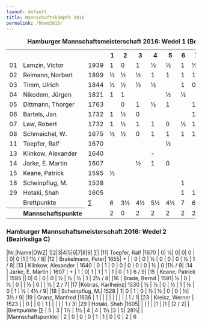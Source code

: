 ```yaml
---
layout: default
title: Mannschaftskämpfe 2016
permalink: /hhmm2016/
---
```


<table width="85%" class="bars_n_stripes"  summary="Wedel 1 (Bezirksliga B)">
  <caption>
    <strong>Hamburger Mannschaftsmeisterschaft 2016: Wedel 1 (Bezirksliga B)</strong>
  </caption>
<tr>
<th ></th>
<th ></th>
<th ></th>
<th >1</th>
<th >2</th>
<th >3</th>
<th >4</th>
<th >5</th>
<th >6</th>
<th >7</th>
<th >8</th>
<th >9</th>
<th >&sum;</th>
</tr>
<tr>
<td>01</td><td >Lamzin, Victor</td><td>1939</td><td>1</td><td>0</td><td>1</td><td>&frac12;</td><td>&frac12;</td><td>1</td><td>&frac12;</td><td>&frac12;</td><td>&frac12;</td><td>5&frac12;/9</td>
</tr>
<tr>
<td>02</td><td >Reimann, Norbert</td><td>1899</td><td>&frac12;</td><td>&frac12;</td><td>&frac12;</td><td>1</td><td>1</td><td>1</td><td>1</td><td>0</td><td>1</td><td>6&frac12;/9</td>
</tr>
<tr>
<td>03</td><td >Timm, Ulrich</td><td>1844</td><td>&frac12;</td><td>&frac12;</td><td>&frac12;</td><td>&frac12;</td><td></td><td>1</td><td>0</td><td>&frac12;</td><td>&frac12;</td><td>4/8</td>
</tr>
<tr>
<td>04</td><td >Nikodem, J&uuml;rgen</td><td>1821</td><td>1</td><td>1</td><td></td><td></td><td>&frac12;</td><td>&frac12;</td><td></td><td>&frac12;</td><td>&frac12;</td><td>4/6</td>
</tr>
<tr>
<td>05</td><td >Dittmann, Thorger</td><td>1763</td><td></td><td>0</td><td>1</td><td>&frac12;</td><td>1</td><td></td><td>1</td><td></td><td>1</td><td>4&frac12;/6</td>
</tr>
<tr>
<td>06</td><td >Bartels, Jan</td><td>1732</td><td>1</td><td>&frac12;</td><td>0</td><td></td><td></td><td></td><td>1</td><td>&frac12;</td><td>0</td><td>3/6</td>
</tr>
<tr>
<td>07</td><td >Law, Robert</td><td>1732</td><td>1</td><td>&frac12;</td><td>1</td><td>1</td><td>0</td><td>&frac12;</td><td>1</td><td>1</td><td></td><td>6/8</td>
</tr>
<tr>
<td>08</td><td >Schmeichel, W.</td><td>1675</td><td>&frac12;</td><td>&frac12;</td><td>0</td><td>1</td><td>1</td><td>1</td><td>1</td><td>1</td><td>0</td><td>6/9</td>
</tr>
<tr>
<td>11</td><td >Toepfer, Ralf</td><td>1670</td><td></td><td></td><td></td><td></td><td>&frac12;</td><td></td><td></td><td></td><td></td><td>&frac12;/1</td>
</tr>
<tr>
<td>13</td><td >Klinkow, Alexander</td><td>1640</td><td></td><td></td><td></td><td>-</td><td></td><td></td><td></td><td></td><td></td><td>0/1</td>
</tr>
<tr>
<td>14</td><td >Jarke, E. Martin</td><td>1607</td><td></td><td></td><td>&frac12;</td><td>1</td><td>0</td><td></td><td></td><td></td><td></td><td>1&frac12;/3</td>
</tr>
<tr>
<td>15</td><td >Keane, Patrick</td><td>1595</td><td>&frac12;</td><td></td><td></td><td></td><td></td><td></td><td></td><td></td><td>0</td><td>&frac12;/2</td>
</tr>
<tr>
<td>18</td><td >Scheinpflug, M.</td><td>1528</td><td></td><td></td><td></td><td></td><td></td><td>1</td><td></td><td>1</td><td></td><td>2/2</td>
</tr>
<tr>
<td>29</td><td >Hotaki, Shah</td><td>1605</td><td></td><td></td><td></td><td></td><td></td><td>1</td><td>1</td><td>1</td><td></td><td>3/3</td>
</tr>
<tr>
<td></td><td >Brettpunkte</td><td>&sum;</td><td>6</td><td>3&frac12;</td><td>4&frac12;</td><td>5&frac12;</td><td>4&frac12;</td><td>7</td><td>6&frac12;</td><td>6</td><td>3&frac12;</td><td>47</td>
</tr>
<tr>
<th></th><th >Mannschaftspunkte</th><td>  </td><td>2</td><td>0</td><td>2</td><td>2</td><td>2</td><td>2</td><td>2</td><td>2</td><td>0</td><td>14</td>
</tr>
</table>

### Hamburger Mannschaftsmeisterschaft 2016: Wedel 2 (Bezirksliga C)

|Nr.|Name|DWZ| 1|2|3|4|5|6|7|8|9| &sum;|
|11|  Toepfer, Ralf |1670 |    0|     ½|     0|     0|     0 |      |    0|     0     |1 | 1½ / 8|
|12 | Brakelmann, Peter| 1655|    +   |  |     0  |   0  |   ½  |   0  |   0  |   0  |   ½ | 1 / 8|
|13 | Klinkow, Alexander | 1640 |    0  |   1  |   0  |   0 |   0 |    0  |   0  |   ½  |   0  |1½ / 9|
|14 | Jarke, E. Martin | 1607 |     + |   1 |    0|     1 |    1  |   1   |  1  |   0   |  1 | 6 / 9|
|15 | Keane, Patrick | 1595   ||        0|     0 |    0 |    0  |   ½  |   ½   |  ½ |    1 | 2½ / 8|
|16 | Brade, Bernd | 1591|     ½ |    0 |    ½   |  0   |    |    ½ |    0  |    |     ½ | 2 / 7|
|17 |Kobras, Karlheinz| 1530  |   ½  |   ½  |   0 |    ½ |    1  |   ½  |   0  |   1  |   ½ | 4½ / 9|
|18 | Scheinpflug, M.| 1528 |    1|     0 |    1  |   0  |   ½   |  ½   |  0    | 0 |    ½|  3½ / 9|
|19 | Granz, Manfred  |1636 |    1  |     |       |       |      |      |       |   |     |  1 / 1|
|23 | Kreisz, Werner | 1523 |       |  0  |        | 0    | 1   |       |       |    |    | 1 / 3|
|29 | Hotaki, Shah  |1605|          |     |        |       |     |1 |          |1    |    |2 / 2|
|  |Brettpunkte |∑  |  5   |  3   |  1½  |  1½  |  4 |    4  |   1½    |3  |   5|  28½|
|  |Mannschaftspunkte|     | 2  |   0 |    0    | 0 |    1 |    1 |    0 |    0 |    2 | 6
